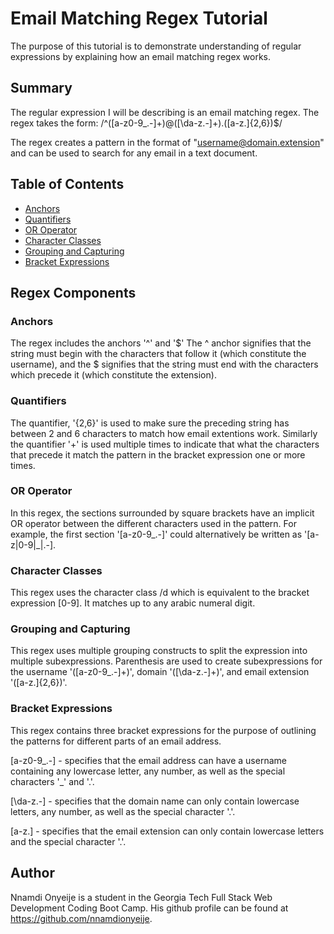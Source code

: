 # Email Matching Regex Tutorial

The purpose of this tutorial is to demonstrate understanding of regular expressions by explaining how an email matching regex works.

## Summary

The regular expression I will be describing is an email matching regex. The regex takes the form: /^([a-z0-9_\.-]+)@([\da-z\.-]+)\.([a-z\.]{2,6})$/

The regex creates a pattern in the format of "username@domain.extension" and can be used to search for any email in a text document.

## Table of Contents

- [Anchors](#anchors)
- [Quantifiers](#quantifiers)
- [OR Operator](#or-operator)
- [Character Classes](#character-classes)
- [Grouping and Capturing](#grouping-and-capturing)
- [Bracket Expressions](#bracket-expressions)

## Regex Components

### Anchors

The regex includes the anchors '^' and '\$' The ^ anchor signifies that the string must begin with the characters that follow it (which constitute the username), and the \$ signifies that the string must end with the characters which precede it (which constitute the extension).

### Quantifiers

The quantifier, '{2,6}' is used to make sure the preceding string has between 2 and 6 characters to match how email extentions work. Similarly the quantifier '+' is used multiple times to indicate that what the characters that precede it match the pattern in the bracket expression one or more times.

### OR Operator

In this regex, the sections surrounded by square brackets have an implicit OR operator between the different characters used in the pattern. For example, the first section '[a-z0-9_\.-]' could alternatively be written as '[a-z|0-9|_|\.-].

### Character Classes

This regex uses the character class /d which is equivalent to the bracket expression [0-9]. It matches up to any arabic numeral digit.

### Grouping and Capturing

This regex uses multiple grouping constructs to split the expression into multiple subexpressions. Parenthesis are used to create subexpressions for the username '([a-z0-9_\.-]+)', domain '([\da-z\.-]+)', and email extension '([a-z\.]{2,6})'.

### Bracket Expressions

This regex contains three bracket expressions for the purpose of outlining the patterns for different parts of an email address.

[a-z0-9_\.-] - specifies that the email address can have a username containing any lowercase letter, any number, as well as the special characters '\_' and '.'.

[\da-z\.-] - specifies that the domain name can only contain lowercase letters, any number, as well as the special character '.'.

[a-z\.] - specifies that the email extension can only contain lowercase letters and the special character '.'.

## Author

Nnamdi Onyeije is a student in the Georgia Tech Full Stack Web Development Coding Boot Camp. His github profile can be found at https://github.com/nnamdionyeije.

